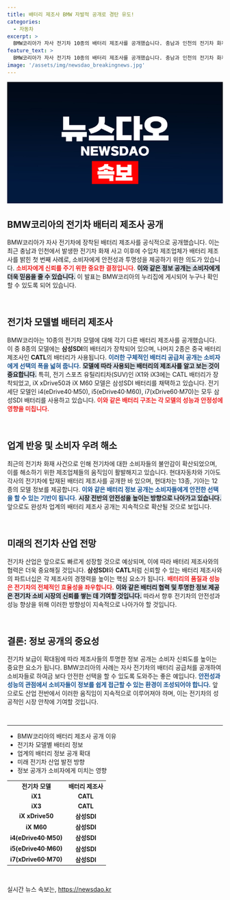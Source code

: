 ```yaml
---
title: 배터리 제조사 BMW 자발적 공개로 경탄 유도!
categories:
  - 자동차
excerpt: >
  BMW코리아가 자사 전기차 10종의 배터리 제조사를 공개했습니다. 충남과 인천의 전기차 화재 이후 처음으로 공개된 이 정보는 소비자 안전을 위한 조처로, 삼성SDI와 중국 CATL의 배터리가 사용됩니다. 클릭하여 상세 내용을 확인해보세요!
feature_text: >
  BMW코리아가 자사 전기차 10종의 배터리 제조사를 공개했습니다. 충남과 인천의 전기차 화재 이후 처음으로 공개된 이 정보는 소비자 안전을 위한 조처로, 삼성SDI와 중국 CATL의 배터리가 사용됩니다. 클릭하여 상세 내용을 확인해보세요!
image: '/assets/img/newsdao_breakingnews.jpg'
---
```


<p><img src="/assets/img/newsdao_breakingnews.jpg" alt="koreaapp 속보" /></p>

<h2 data-ke-size="size26">BMW코리아의 전기차 배터리 제조사 공개</h2>

<p data-ke-size="size16">BMW코리아가 자사 전기차에 장착된 배터리 제조사를 공식적으로 공개했습니다. 이는 최근 충남과 인천에서 발생한 전기차 화재 사고 이후에 수입차 제조업체가 배터리 제조사를 밝힌 첫 번째 사례로, 소비자에게 안전성과 투명성을 제공하기 위한 의도가 있습니다. <b><span style="color: #ee2323;">소비자에게 신뢰를 주기 위한 중요한 결정입니다.</span></b> <b><span style="background-color: #21538527;">이와 같은 정보 공개는 소비자에게 더욱 믿음을 줄 수 있습니다.</span></b> 이 발표는 BMW코리아의 누리집에 게시되어 누구나 확인할 수 있도록 되어 있습니다.</p>

<p data-ke-size="size16">&nbsp;</p>

<h2 data-ke-size="size26">전기차 모델별 배터리 제조사</h2>

<p data-ke-size="size16">BMW코리아는 10종의 전기차 모델에 대해 각기 다른 배터리 제조사를 공개했습니다. 이 중 8종의 모델에는 <b>삼성SDI</b>의 배터리가 장착되어 있으며, 나머지 2종은 중국 배터리 제조사인 <b>CATL</b>의 배터리가 사용됩니다. <b><span style="color: #1a5490;">이러한 구체적인 배터리 공급처 공개는 소비자에게 선택의 폭을 넓혀 줍니다.</span></b> <b><span style="background-color: #21538527;">모델에 따라 사용되는 배터리의 제조사를 알고 보는 것이 중요합니다.</span></b> 특히, 전기 스포츠 유틸리티차(SUV)인 iX1와 iX3에는 CATL 배터리가 장착되었고, iX xDrive50과 iX M60 모델은 삼성SDI 배터리를 채택하고 있습니다. 전기 세단 모델인 i4(eDrive40·M50), i5(eDrive40·M60), i7(xDrive60·M70)는 모두 삼성SDI 배터리를 사용하고 있습니다. <b><span style="color: #ee2323;">이와 같은 배터리 구조는 각 모델의 성능과 안정성에 영향을 미칩니다.</span></b></p>

<p data-ke-size="size16">&nbsp;</p>

<h2 data-ke-size="size26">업계 반응 및 소비자 우려 해소</h2>

<p data-ke-size="size16">최근의 전기차 화재 사건으로 인해 전기차에 대한 소비자들의 불안감이 확산되었으며, 이를 해소하기 위한 제조업체들의 움직임이 활발해지고 있습니다. 현대자동차와 기아도 각사의 전기차에 탑재된 배터리 제조사를 공개한 바 있으며, 현대차는 13종, 기아는 12종의 모델 정보를 제공합니다. <b><span style="color: #1a5490;">이와 같은 배터리 정보 공개는 소비자들에게 안전한 선택을 할 수 있는 기반이 됩니다.</span></b> <b><span style="background-color: #21538527;">시장 전반의 안전성을 높이는 방향으로 나아가고 있습니다.</span></b> 앞으로도 완성차 업계의 배터리 제조사 공개는 지속적으로 확산될 것으로 보입니다.</p>

<p data-ke-size="size16">&nbsp;</p>

<h2 data-ke-size="size26">미래의 전기차 산업 전망</h2>

<p data-ke-size="size16">전기차 산업은 앞으로도 빠르게 성장할 것으로 예상되며, 이에 따라 배터리 제조사와의 협력은 더욱 중요해질 것입니다. <b>삼성SDI</b>와 <b>CATL</b>처럼 신뢰할 수 있는 배터리 제조사와의 파트너십은 각 제조사의 경쟁력을 높이는 핵심 요소가 됩니다. <b><span style="color: #ee2323;">배터리의 품질과 성능은 전기차의 전체적인 효율성을 좌우합니다.</span></b> <b><span style="background-color: #21538527;">이와 같은 배터리 협력 및 투명한 정보 제공은 전기차 소비 시장의 신뢰를 쌓는 데 기여할 것입니다.</span></b> 따라서 향후 전기차의 안전성과 성능 향상을 위해 이러한 방향성이 지속적으로 나아가야 할 것입니다.</p>

<p data-ke-size="size16">&nbsp;</p>

<h2 data-ke-size="size26">결론: 정보 공개의 중요성</h2>

<p data-ke-size="size16">전기차 보급이 확대됨에 따라 제조사들의 투명한 정보 공개는 소비자 신뢰도를 높이는 중요한 요소가 됩니다. BMW코리아의 사례는 자사 전기차의 배터리 공급처를 공개하여 소비자들로 하여금 보다 안전한 선택을 할 수 있도록 도와주는 좋은 예입니다. <b><span style="color: #1a5490;">안전성과 성능의 관점에서 소비자들이 정보를 쉽게 접근할 수 있는 환경이 조성되어야 합니다.</span></b> 앞으로도 산업 전반에서 이러한 움직임이 지속적으로 이루어져야 하며, 이는 전기차의 성공적인 시장 안착에 기여할 것입니다.</p>

<p data-ke-size="size16">&nbsp;</p>

<hr>

<ul>
<li>BMW코리아의 배터리 제조사 공개 이유</li>
<li>전기차 모델별 배터리 정보</li>
<li>업계의 배터리 정보 공개 확대</li>
<li>미래 전기차 산업 발전 방향</li>
<li>정보 공개가 소비자에게 미치는 영향</li>
</ul>

<table style="border-collapse: collapse; width: 100%;">
<tr>
<td style="text-align: center; height: 17px;"><b>전기차 모델</b></td>
<td style="text-align: center; height: 17px;"><b>배터리 제조사</b></td>
</tr>
<tr>
<td style="text-align: center; height: 17px;"><b>iX1</b></td>
<td style="text-align: center; height: 17px;"><b>CATL</b></td>
</tr>
<tr>
<td style="text-align: center; height: 17px;"><b>iX3</b></td>
<td style="text-align: center; height: 17px;"><b>CATL</b></td>
</tr>
<tr>
<td style="text-align: center; height: 17px;"><b>iX xDrive50</b></td>
<td style="text-align: center; height: 17px;"><b>삼성SDI</b></td>
</tr>
<tr>
<td style="text-align: center; height: 17px;"><b>iX M60</b></td>
<td style="text-align: center; height: 17px;"><b>삼성SDI</b></td>
</tr>
<tr>
<td style="text-align: center; height: 17px;"><b>i4(eDrive40·M50)</b></td>
<td style="text-align: center; height: 17px;"><b>삼성SDI</b></td>
</tr>
<tr>
<td style="text-align: center; height: 17px;"><b>i5(eDrive40·M60)</b></td>
<td style="text-align: center; height: 17px;"><b>삼성SDI</b></td>
</tr>
<tr>
<td style="text-align: center; height: 17px;"><b>i7(xDrive60·M70)</b></td>
<td style="text-align: center; height: 17px;"><b>삼성SDI</b></td>
</tr>
</table>

<p data-ke-size="size16">&nbsp;</p>
실시간 뉴스 속보는, <a href="https://newsdao.kr" rel="dofollow">https://newsdao.kr</a>


